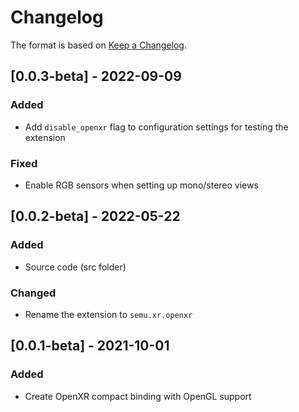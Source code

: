# Changelog

The format is based on [Keep a Changelog](https://keepachangelog.com/en/1.0.0/).

## [0.0.3-beta] - 2022-09-09
### Added
- Add `disable_openxr` flag to configuration settings for testing the extension

### Fixed
- Enable RGB sensors when setting up mono/stereo views 

## [0.0.2-beta] - 2022-05-22
### Added
- Source code (src folder)

### Changed
- Rename the extension to `semu.xr.openxr`

## [0.0.1-beta] - 2021-10-01
### Added
- Create OpenXR compact binding with OpenGL support 
